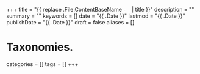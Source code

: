 +++
title       = "{{ replace .File.ContentBaseName `-` ` ` | title }}"
description = ""
summary     = ""
keywords    = []
date        = "{{ .Date }}"
lastmod     = "{{ .Date }}"
publishDate = "{{ .Date }}"
draft       = false
aliases     = []

# Taxonomies.
categories = []
tags       = []
+++
